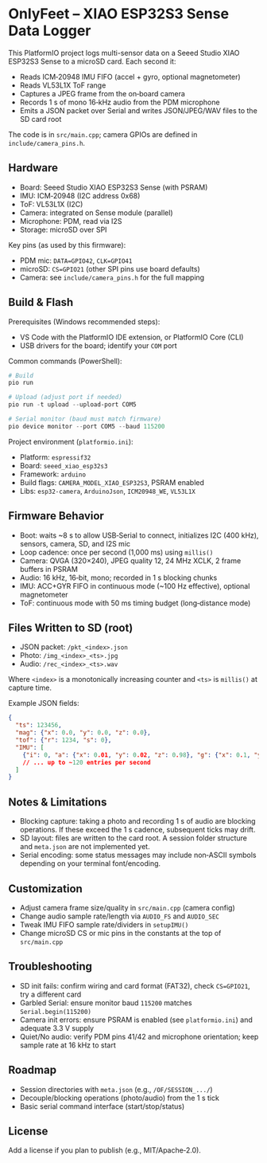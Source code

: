 # OnlyFeet – XIAO ESP32S3 Sense Data Logger

This PlatformIO project logs multi-sensor data on a Seeed Studio XIAO ESP32S3 Sense to a microSD card. Each second it:
- Reads ICM‑20948 IMU FIFO (accel + gyro, optional magnetometer)
- Reads VL53L1X ToF range
- Captures a JPEG frame from the on‑board camera
- Records 1 s of mono 16‑kHz audio from the PDM microphone
- Emits a JSON packet over Serial and writes JSON/JPEG/WAV files to the SD card root

The code is in `src/main.cpp`; camera GPIOs are defined in `include/camera_pins.h`.

## Hardware
- Board: Seeed Studio XIAO ESP32S3 Sense (with PSRAM)
- IMU: ICM‑20948 (I2C address 0x68)
- ToF: VL53L1X (I2C)
- Camera: integrated on Sense module (parallel)
- Microphone: PDM, read via I2S
- Storage: microSD over SPI

Key pins (as used by this firmware):
- PDM mic: `DATA=GPIO42`, `CLK=GPIO41`
- microSD: `CS=GPIO21` (other SPI pins use board defaults)
- Camera: see `include/camera_pins.h` for the full mapping

## Build & Flash
Prerequisites (Windows recommended steps):
- VS Code with the PlatformIO IDE extension, or PlatformIO Core (CLI)
- USB drivers for the board; identify your `COM` port

Common commands (PowerShell):
```powershell
# Build
pio run

# Upload (adjust port if needed)
pio run -t upload --upload-port COM5

# Serial monitor (baud must match firmware)
pio device monitor --port COM5 --baud 115200
```

Project environment (`platformio.ini`):
- Platform: `espressif32`
- Board: `seeed_xiao_esp32s3`
- Framework: `arduino`
- Build flags: `CAMERA_MODEL_XIAO_ESP32S3`, PSRAM enabled
- Libs: `esp32-camera`, `ArduinoJson`, `ICM20948_WE`, `VL53L1X`

## Firmware Behavior
- Boot: waits ~8 s to allow USB‑Serial to connect, initializes I2C (400 kHz), sensors, camera, SD, and I2S mic
- Loop cadence: once per second (1,000 ms) using `millis()`
- Camera: QVGA (320×240), JPEG quality 12, 24 MHz XCLK, 2 frame buffers in PSRAM
- Audio: 16 kHz, 16‑bit, mono; recorded in 1 s blocking chunks
- IMU: ACC+GYR FIFO in continuous mode (~100 Hz effective), optional magnetometer
- ToF: continuous mode with 50 ms timing budget (long‑distance mode)

## Files Written to SD (root)
- JSON packet: `/pkt_<index>.json`
- Photo: `/img_<index>_<ts>.jpg`
- Audio: `/rec_<index>_<ts>.wav`

Where `<index>` is a monotonically increasing counter and `<ts>` is `millis()` at capture time.

Example JSON fields:
```json
{
  "ts": 123456,
  "mag": {"x": 0.0, "y": 0.0, "z": 0.0},
  "tof": {"r": 1234, "s": 0},
  "IMU": [
    {"i": 0, "a": {"x": 0.01, "y": 0.02, "z": 0.98}, "g": {"x": 0.1, "y": -0.1, "z": 0.0}}
    // ... up to ~120 entries per second
  ]
}
```

## Notes & Limitations
- Blocking capture: taking a photo and recording 1 s of audio are blocking operations. If these exceed the 1 s cadence, subsequent ticks may drift.
- SD layout: files are written to the card root. A session folder structure and `meta.json` are not implemented yet.
- Serial encoding: some status messages may include non‑ASCII symbols depending on your terminal font/encoding.

## Customization
- Adjust camera frame size/quality in `src/main.cpp` (camera config)
- Change audio sample rate/length via `AUDIO_FS` and `AUDIO_SEC`
- Tweak IMU FIFO sample rate/dividers in `setupIMU()`
- Change microSD CS or mic pins in the constants at the top of `src/main.cpp`

## Troubleshooting
- SD init fails: confirm wiring and card format (FAT32), check `CS=GPIO21`, try a different card
- Garbled Serial: ensure monitor baud `115200` matches `Serial.begin(115200)`
- Camera init errors: ensure PSRAM is enabled (see `platformio.ini`) and adequate 3.3 V supply
- Quiet/No audio: verify PDM pins 41/42 and microphone orientation; keep sample rate at 16 kHz to start

## Roadmap
- Session directories with `meta.json` (e.g., `/OF/SESSION_.../`)
- Decouple/blocking operations (photo/audio) from the 1 s tick
- Basic serial command interface (start/stop/status)

## License
Add a license if you plan to publish (e.g., MIT/Apache‑2.0).

